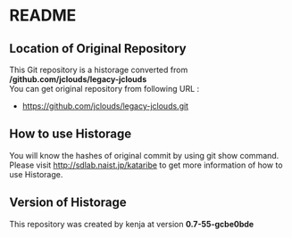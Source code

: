 # README
## Location of Original Repository
This Git repository is a historage converted from **/github.com/jclouds/legacy-jclouds**  
You can get original repository from following URL :

- https://github.com/jclouds/legacy-jclouds.git

## How to use Historage
You will know the hashes of original commit by using git show command.  
Please visit <http://sdlab.naist.jp/kataribe> to get more information of how to use Historage.

## Version of Historage
This repository was created by kenja at version **0.7-55-gcbe0bde**
